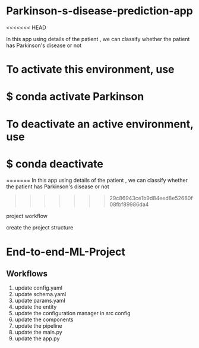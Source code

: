 # Parkinson-s-disease-prediction-app

<<<<<<< HEAD

In this app using details of the patient , we can classify whether the patient has Parkinson's disease or not

# To activate this environment, use

#

# $ conda activate Parkinson

#

# To deactivate an active environment, use

#

# $ conda deactivate

=======
In this app using details of the patient , we can classify whether the patient has Parkinson's disease or not

> > > > > > > 29c86943ce1b9d84eed8e52680f08fbf89986da4

project workflow

create the project structure

# End-to-end-ML-Project

## Workflows

1. update config.yaml
2. update schema.yaml
3. update params.yaml
4. update the entity
5. update the configuration manager in src config
6. update the components
7. update the pipeline
8. update the main.py
9. update the app.py

